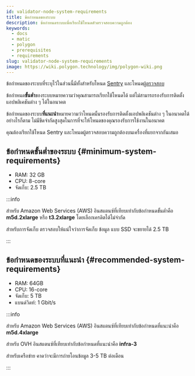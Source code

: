 ```yaml
---
id: validator-node-system-requirements
title: ข้อกำหนดของระบบ
description: ข้อกำหนดระบบเพื่อเรียกใช้โหนดตัวตรวจสอบความถูกต้อง
keywords:
  - docs
  - matic
  - polygon
  - prerequisites
  - requirements
slug: validator-node-system-requirements
image: https://wiki.polygon.technology/img/polygon-wiki.png
---
```


ข้อกำหนดของระบบที่ระบุไว้ในส่วนนี้มีทั้งสำหรับโหนด [Sentry](/docs/maintain/glossary.md#sentry) และโหนด[ผู้ตรวจสอบ](/docs/maintain/glossary.md#validator)

ข้อกำหนด**ขั้นต่ำ**ของระบบหมายความว่าคุณสามารถเรียกใช้โหนดได้ แต่ไม่สามารถรองรับการติดตั้งแอปพลิเคชันต่าง ๆ ได้ในอนาคต

ข้อกำหนดของระบบ**ที่แนะนำ**หมายความว่าโหนดนั้นรองรับการติดตั้งแอปพลิเคชันต่าง ๆ ในอนาคตได้อย่างไรก็ตาม ไม่มีขีดจำกัดสูงสุดในการที่จะให้โหนดของคุณรองรับการใช้งานในอนาคต

คุณต้องเรียกใช้โหนด Sentry และโหนดผู้ตรวจสอบความถูกต้องบนเครื่องที่แยกจากกันเสมอ

## ข้อกำหนดขั้นต่ำของระบบ {#minimum-system-requirements}

* RAM: 32 GB
* CPU: 8-core
* จัดเก็บ: 2.5 TB

:::info

สำหรับ Amazon Web Services (AWS) อินสแตนซ์ที่เทียบเท่ากับข้อกำหนดขั้นต่ำคือ **m5d.2xlarge** หรือ **t3.2xlarge** โดยเลือกเครดิตได้ไม่จำกัด

สำหรับการจัดเก็บ ตรวจสอบให้แน่ใจว่าการจัดเก็บ ข้อมูล แบบ SSD จะขยายได้ 2.5 TB

:::

## ข้อกำหนดของระบบที่แนะนำ {#recommended-system-requirements}

* RAM: 64GB
* CPU: 16-core
* จัดเก็บ: 5 TB
* แบนด์วิดท์: 1 Gbit/s

:::info

สำหรับ Amazon Web Services (AWS) อินสแตนซ์ที่เทียบเท่ากับข้อกำหนดที่แนะนำคือ **m5d.4xlarge**

สำหรับ OVH อินสแตนซ์ที่เทียบเท่ากับข้อกำหนดที่แนะนำคือ **infra-3**

สำหรับเครือข่าย คาดว่าจะมีการถ่ายโอนข้อมูล 3-5 TB ต่อเดือน

:::
